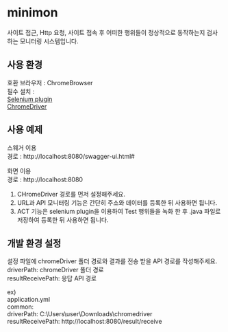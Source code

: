 # minimon
사이트 접근, Http 요청, 사이트 접속 후 어떠한 행위들이 정상적으로 동작하는지 검사하는 모니터링 시스템입니다.

  
## 사용 환경   
호환 브라우저 : ChromeBrowser  
필수 설치 :   
  [Selenium plugin](https://chrome.google.com/webstore/detail/selenium-ide/mooikfkahbdckldjjndioackbalphokd?hl=en)  
  [ChromeDriver](http://chromedriver.chromium.org/downloads?tmpl=%2Fsystem%2Fapp%2Ftemplates%2Fprint%2F&showPrintDialog=1)
  

## 사용 예제
스웨거 이용  
경로 : http://localhost:8080/swagger-ui.html#  


화면 이용  
경로 : http://localhost:8080  

1. CHromeDriver 경로를 먼저 설정해주세요.
2. URL과 API 모니터링 기능은 간단히 주소와 데이터를 등록한 뒤 사용하면 됩니다.
3. ACT 기능은 selenium plugin을 이용하여 Test 행위들을 녹화 한 후 .java 파일로 저장하여 등록한 뒤 사용하면 됩니다.


## 개발 환경 설정  
설정 파일에 chromeDriver 폴더 경로와 결과를 전송 받을 API 경로를 작성해주세요.  
driverPath: chromeDriver 폴더 경로  
resultReceivePath: 응답 API 경로  
  
ex)  
application.yml  
common:  
  driverPath: C:\\Users\\user\\Downloads\\chromedriver  
  resultReceivePath: http://localhost:8080/result/receive
  
  
